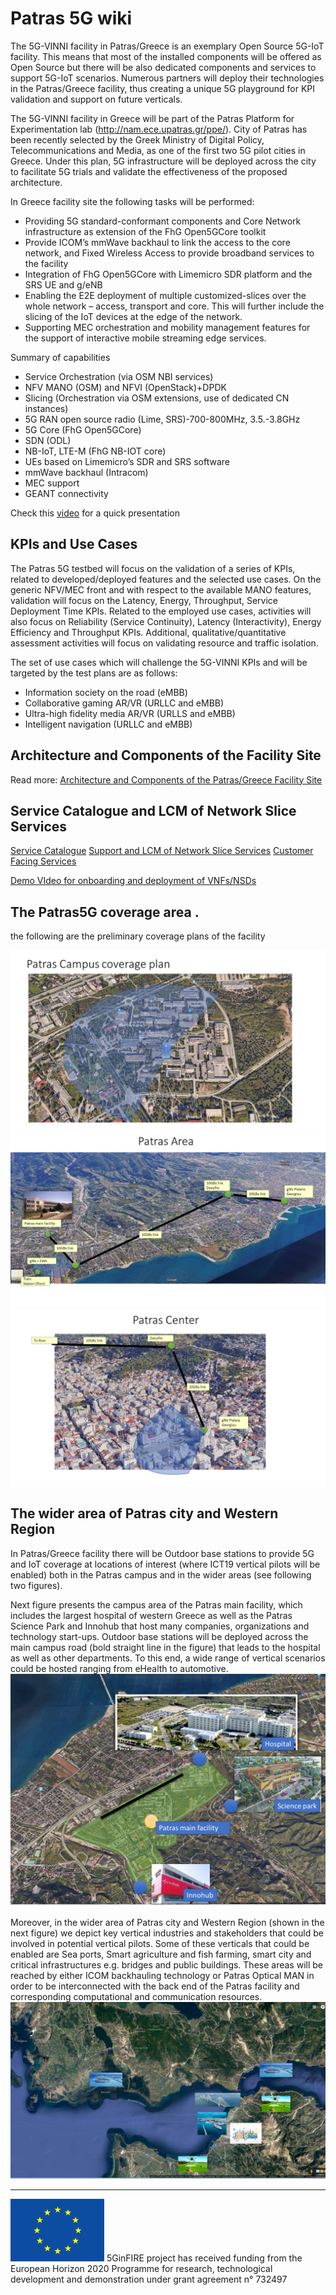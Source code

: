 <!-- TITLE: Home -->
<!-- SUBTITLE: Welcome to Patras 5G Wiki -->

# Patras 5G wiki

The 5G-VINNI facility in Patras/Greece is an exemplary Open Source 5G-IoT facility. This means that most of the installed components will be offered as Open Source but there will be also dedicated components and services to support 5G-IoT scenarios. Numerous partners will deploy their technologies in the Patras/Greece facility, thus creating a unique 5G playground for KPI validation and support on future verticals.

The 5G-VINNI facility in Greece will be part of the Patras Platform for Experimentation lab (http://nam.ece.upatras.gr/ppe/). City of Patras has been recently selected by the Greek Ministry of Digital Policy, Telecommunications and Media, as one of the first two 5G pilot cities in Greece. Under this plan, 5G infrastructure will be deployed across the city to facilitate 5G trials and validate the effectiveness of the proposed architecture.

In Greece facility site the following tasks will be performed:

* Providing 5G standard-conformant components and Core Network infrastructure as extension of the FhG Open5GCore toolkit
* Provide ICOM’s mmWave backhaul to link the access to the core network, and Fixed Wireless Access to provide broadband services to the facility
* Integration of FhG Open5GCore with Limemicro SDR platform and the SRS UE and g/eNB
* Enabling the E2E deployment of multiple customized-slices over the whole network – access, transport and core. This will further include the slicing of the IoT devices at the edge of the network.
* Supporting MEC orchestration and mobility management features for the support of interactive mobile streaming edge services.

 Summary of capabilities

* Service Orchestration (via OSM NBI services)
* NFV MANO (OSM) and NFVI (OpenStack)+DPDK
* Slicing (Orchestration via OSM extensions, use of dedicated CN instances)
* 5G RAN open source radio (Lime, SRS)-700-800MHz, 3.5.-3.8GHz
* 5G Core (FhG Open5GCore)
* SDN (ODL)
* NB-IoT, LTE-M (FhG NB-IOT core)
* UEs based on Limemicro’s SDR and SRS software
* mmWave backhaul (Intracom)
* MEC support
* GEANT connectivity

Check this [video](https://www.youtube.com/watch?v=rASfEuHzhW0) for a quick presentation

## KPIs and Use Cases 
The Patras 5G testbed will focus on the validation of a series of KPIs, related to developed/deployed features and the selected use cases. On the generic NFV/MEC front and with respect to the available MANO features, validation will focus on the Latency, Energy, Throughput, Service Deployment Time KPIs. Related to the employed use cases, activities will also focus on Reliability (Service Continuity), Latency (Interactivity), Energy Efficiency and Throughput KPIs. Additional, qualitative/quantitative assessment activities will focus on validating resource and traffic isolation.

The set of use cases which will challenge the 5G-VINNI KPIs and will be targeted by the test plans are as follows:

* Information society on the road (eMBB)
* Collaborative gaming AR/VR (URLLC and eMBB)
* Ultra-high fidelity media AR/VR (URLLS and eMBB)
* Intelligent navigation (URLLC and eMBB)


##  Architecture and Components of the Facility Site 

Read more:
[Architecture and Components of the Patras/Greece Facility Site](architecture-and-components-)


## Service Catalogue and LCM of Network Slice Services

[Service Catalogue](service-catalogue)
[Support and LCM of Network Slice Services](support-and-lcm)
[Customer Facing Services](customer-facing-services)

[Demo VIdeo for onboarding and deployment of VNFs/NSDs](https://www.youtube.com/watch?v=3-fRuVfe2a4)


## The Patras5G coverage area .
the following are the preliminary coverage plans of the facility

![Patras Areaplansslide 1](/uploads/images/patras-areaplansslide-1.png "Patras Areaplansslide 1")
![Patras Areaplansslide 2](/uploads/images/patras-areaplansslide-2.png "Patras Areaplansslide 2")
![Patras Areaplansslide 3](/uploads/images/patras-areaplansslide-3.png "Patras Areaplansslide 3")




## The wider area of Patras city and Western Region

In Patras/Greece facility there will be Outdoor base stations to provide 5G and IoT coverage at locations of interest (where ICT19 vertical pilots will be enabled) both in the Patras campus and in the wider areas (see following two figures).

Next figure presents the campus area of the Patras main facility, which includes the largest hospital of western Greece as well as the Patras Science Park and Innohub that host many companies, organizations and technology start-ups. Outdoor base stations will be deployed across the main campus road (bold straight line in the figure) that leads to the hospital as well as other departments. To this end, a wide range of vertical scenarios could be hosted ranging from eHealth to automotive.
![patras-innohub](/uploads/images/patras-innohub.png "patras-innohub")


Moreover, in the wider area of Patras city and Western Region (shown in the next figure) we depict key vertical industries and stakeholders that could be involved in potential vertical pilots. Some of these verticals that could be enabled are Sea ports, Smart agriculture and fish farming, smart city and critical infrastructures e.g. bridges and public buildings. These areas will be reached by either ICOM backhauling technology or Patras Optical MAN in order to be interconnected with the back end of the Patras facility and corresponding computational and communication resources.
![patras-area-map](/uploads/images/patras-area-map.png "patras-area-map")

-----
![Eu Flag](/uploads/images/eu-flag.png "Eu Flag")
5GinFIRE project has received funding from the European Horizon 2020 Programme for research, technological development and demonstration under grant agreement n° 732497
